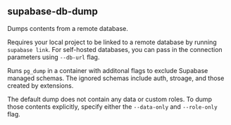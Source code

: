 ## supabase-db-dump

Dumps contents from a remote database.

Requires your local project to be linked to a remote database by running `supabase link`. For self-hosted databases, you can pass in the connection parameters using `--db-url` flag.

Runs `pg_dump` in a container with additonal flags to exclude Supabase managed schemas. The ignored schemas include auth, stroage, and those created by extensions.

The default dump does not contain any data or custom roles. To dump those contents explicitly, specify either the `--data-only` and `--role-only` flag.
